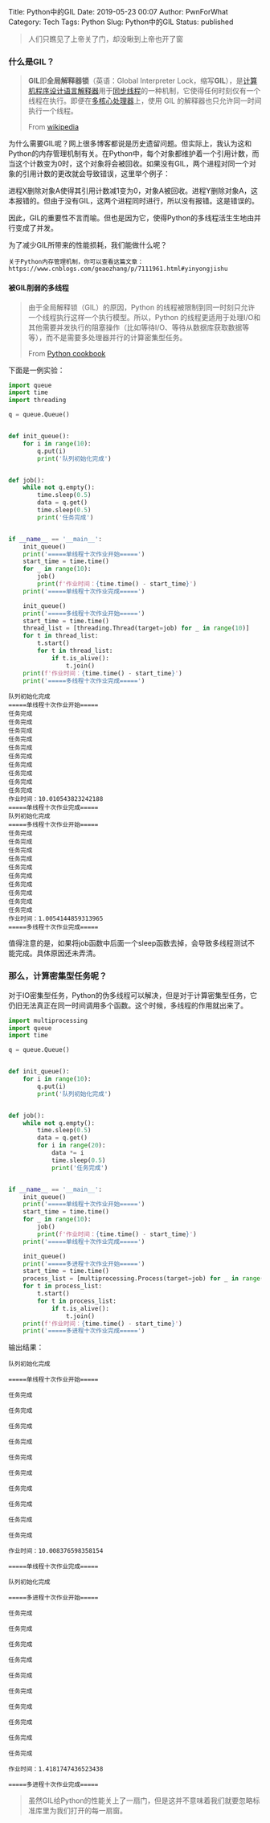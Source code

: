 Title: Python中的GIL
Date: 2019-05-23 00:07
Author: PwnForWhat
Category: Tech
Tags: Python
Slug: Python中的GIL
Status: published



> 人们只瞧见了上帝关了门，却没瞅到上帝也开了窗

### 什么是GIL？

> **GIL**即**全局解释器锁**（英语：Global Interpreter Lock，缩写**GIL**），是[计算机程序设计语言](https://zh.wikipedia.org/wiki/%E8%AE%A1%E7%AE%97%E6%9C%BA%E7%A8%8B%E5%BA%8F%E8%AE%BE%E8%AE%A1%E8%AF%AD%E8%A8%80)[解释器](https://zh.wikipedia.org/wiki/%E8%A7%A3%E9%87%8A%E5%99%A8)用于[同步](https://zh.wikipedia.org/wiki/%E5%90%8C%E6%AD%A5)[线程](https://zh.wikipedia.org/wiki/%E7%BA%BF%E7%A8%8B)的一种机制，它使得任何时刻仅有一个线程在执行。即便在[多核心处理器](https://zh.wikipedia.org/wiki/%E5%A4%9A%E6%A0%B8%E5%BF%83%E8%99%95%E7%90%86%E5%99%A8)上，使用 GIL 的解释器也只允许同一时间执行一个线程。
>
> From [wikipedia](https://zh.wikipedia.org/zh-hans/%E5%85%A8%E5%B1%80%E8%A7%A3%E9%87%8A%E5%99%A8%E9%94%81)

为什么需要GIL呢？网上很多博客都说是历史遗留问题。但实际上，我认为这和Python的内存管理机制有关。在Python中，每个对象都维护着一个引用计数，而当这个计数变为0时，这个对象将会被回收。如果没有GIL，两个进程对同一个对象的引用计数的更改就会导致错误，这里举个例子：

进程X删除对象A使得其引用计数减1变为0，对象A被回收。进程Y删除对象A，这本报错的。但由于没有GIL，这两个进程同时进行，所以没有报错。这是错误的。

因此，GIL的重要性不言而喻。但也是因为它，使得Python的多线程活生生地由并行变成了并发。

为了减少GIL所带来的性能损耗，我们能做什么呢？

``` 
关于Python内存管理机制，你可以查看这篇文章： https://www.cnblogs.com/geaozhang/p/7111961.html#yinyongjishu 
```

#### 被GIL削弱的多线程

> 由于全局解释锁（GIL）的原因，Python 的线程被限制到同一时刻只允许一个线程执行这样一个执行模型。所以，Python 的线程更适用于处理I/O和其他需要并发执行的阻塞操作（比如等待I/O、等待从数据库获取数据等等），而不是需要多处理器并行的计算密集型任务。
>
> From [Python cookbook](https://python3-cookbook.readthedocs.io/zh_CN/latest/c12/p01_start_stop_thread.html)

下面是一例实验：

``` python
import queue
import time
import threading

q = queue.Queue()


def init_queue():
	for i in range(10):
		q.put(i)
		print('队列初始化完成')


def job():
	while not q.empty():
		time.sleep(0.5)
		data = q.get()
		time.sleep(0.5)
		print('任务完成')


if __name__ == '__main__':
	init_queue()
	print('=====单线程十次作业开始=====')
	start_time = time.time()
	for _ in range(10):
		job()
		print(f'作业时间：{time.time() - start_time}')
	print('=====单线程十次作业完成=====')

    init_queue()
    print('=====多线程十次作业开始=====')
    start_time = time.time()
    thread_list = [threading.Thread(target=job) for _ in range(10)]
    for t in thread_list:
        t.start()
        for t in thread_list:
            if t.is_alive():
                t.join()
    print(f'作业时间：{time.time() - start_time}')
    print('=====多线程十次作业完成=====')


```

``` 
队列初始化完成
=====单线程十次作业开始=====
任务完成
任务完成
任务完成
任务完成
任务完成
任务完成
任务完成
任务完成
任务完成
任务完成
作业时间：10.010543823242188
=====单线程十次作业完成=====
队列初始化完成
=====多线程十次作业开始=====
任务完成
任务完成
任务完成
任务完成
任务完成
任务完成
任务完成
任务完成
任务完成
任务完成
作业时间：1.0054144859313965
=====多线程十次作业完成=====
```

值得注意的是，如果将job函数中后面一个sleep函数去掉，会导致多线程测试不能完成。具体原因还未弄清。

### 那么，计算密集型任务呢？

对于IO密集型任务，Python的伪多线程可以解决，但是对于计算密集型任务，它仍旧无法真正在同一时间调用多个函数。这个时候，多线程的作用就出来了。

``` python
import multiprocessing
import queue
import time

q = queue.Queue()


def init_queue():
	for i in range(10):
		q.put(i)
		print('队列初始化完成')


def job():
	while not q.empty():
		time.sleep(0.5)
		data = q.get()
		for i in range(20):
			data *= i
			time.sleep(0.5)
			print('任务完成')


if __name__ == '__main__':
	init_queue()
	print('=====单线程十次作业开始=====')
	start_time = time.time()
	for _ in range(10):
		job()
		print(f'作业时间：{time.time() - start_time}')
	print('=====单线程十次作业完成=====')

	init_queue()
	print('=====多进程十次作业开始=====')
	start_time = time.time()
	process_list = [multiprocessing.Process(target=job) for _ in range(10)]
	for t in process_list:
		t.start()
		for t in process_list:
			if t.is_alive():
				t.join()
	print(f'作业时间：{time.time() - start_time}')
	print('=====多进程十次作业完成=====')
```

输出结果：

``` {.wp-block-preformatted}
队列初始化完成

=====单线程十次作业开始=====

任务完成

任务完成

任务完成

任务完成

任务完成

任务完成

任务完成

任务完成

任务完成

任务完成

作业时间：10.008376598358154

=====单线程十次作业完成=====

队列初始化完成

=====多进程十次作业开始=====

任务完成

任务完成

任务完成

任务完成

任务完成

任务完成

任务完成

任务完成

任务完成

任务完成

作业时间：1.4181747436523438

=====多进程十次作业完成=====
```

> 虽然GIL给Python的性能关上了一扇门，但是这并不意味着我们就要忽略标准库里为我们打开的每一扇窗。
